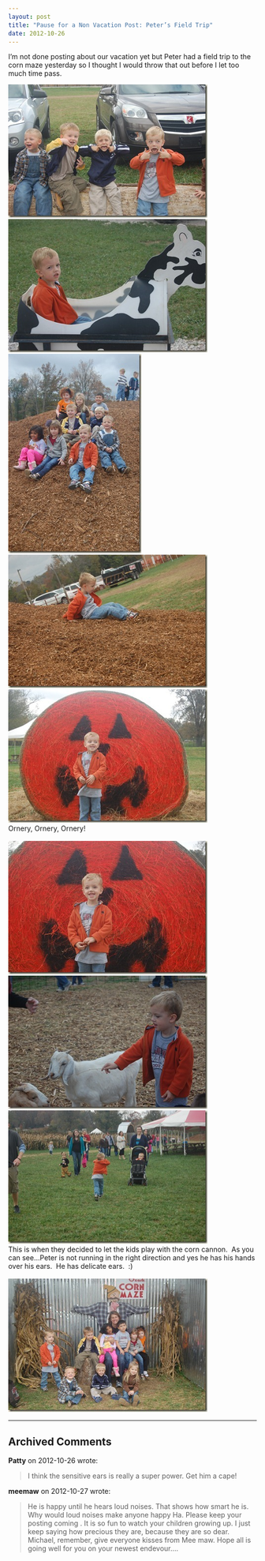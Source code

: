 ```yaml
---
layout: post
title: "Pause for a Non Vacation Post: Peter’s Field Trip"
date: 2012-10-26
---
```


<p>I’m not done posting about our vacation yet but Peter had a field trip to the corn maze yesterday so I thought I would throw that out before I let too much time pass. </p>  <p><a href="/assets/images/DSC_3345.jpg" target="_blank"><img style="background-image: none; border-bottom: 0px; border-left: 0px; margin: 0px; padding-left: 0px; padding-right: 0px; display: inline; border-top: 0px; border-right: 0px; padding-top: 0px" title="DSC_3345" border="0" alt="DSC_3345" src="/assets/images/DSC_3345_thumb.jpg" width="404" height="270" /></a><a href="/assets/images/DSC_3350.jpg" target="_blank"><img style="background-image: none; border-bottom: 0px; border-left: 0px; margin: 0px; padding-left: 0px; padding-right: 0px; display: inline; border-top: 0px; border-right: 0px; padding-top: 0px" title="DSC_3350" border="0" alt="DSC_3350" src="/assets/images/DSC_3350_thumb.jpg" width="404" height="270" /></a><a href="/assets/images/DSC_3360.jpg" target="_blank"><img style="background-image: none; border-bottom: 0px; border-left: 0px; margin: 0px; padding-left: 0px; padding-right: 0px; display: inline; border-top: 0px; border-right: 0px; padding-top: 0px" title="DSC_3360" border="0" alt="DSC_3360" src="/assets/images/DSC_3360_thumb.jpg" width="270" height="404" /></a>    <br /><a href="/assets/images/DSC_3371.jpg" target="_blank"><img style="background-image: none; border-bottom: 0px; border-left: 0px; padding-left: 0px; padding-right: 0px; display: inline; border-top: 0px; border-right: 0px; padding-top: 0px" title="DSC_3371" border="0" alt="DSC_3371" src="/assets/images/DSC_3371_thumb.jpg" width="404" height="270" /></a>    <br /><a href="/assets/images/DSC_3379.jpg" target="_blank"><img style="background-image: none; border-bottom: 0px; border-left: 0px; margin: 0px; padding-left: 0px; padding-right: 0px; display: inline; border-top: 0px; border-right: 0px; padding-top: 0px" title="DSC_3379" border="0" alt="DSC_3379" src="/assets/images/DSC_3379_thumb.jpg" width="404" height="270" /></a>    <br />Ornery, Ornery, Ornery!    <br />    <br /><a href="/assets/images/DSC_3381.jpg" target="_blank"><img style="background-image: none; border-bottom: 0px; border-left: 0px; margin: 0px; padding-left: 0px; padding-right: 0px; display: inline; border-top: 0px; border-right: 0px; padding-top: 0px" title="DSC_3381" border="0" alt="DSC_3381" src="/assets/images/DSC_3381_thumb.jpg" width="404" height="270" /></a><a href="/assets/images/DSC_3388.jpg" target="_blank"><img style="background-image: none; border-bottom: 0px; border-left: 0px; margin: 0px; padding-left: 0px; padding-right: 0px; display: inline; border-top: 0px; border-right: 0px; padding-top: 0px" title="DSC_3388" border="0" alt="DSC_3388" src="/assets/images/DSC_3388_thumb.jpg" width="404" height="270" /></a><a href="/assets/images/DSC_3391.jpg" target="_blank"><img style="background-image: none; border-bottom: 0px; border-left: 0px; margin: 0px; padding-left: 0px; padding-right: 0px; display: inline; border-top: 0px; border-right: 0px; padding-top: 0px" title="DSC_3391" border="0" alt="DSC_3391" src="/assets/images/DSC_3391_thumb.jpg" width="404" height="270" /></a>    <br />This is when they decided to let the kids play with the corn cannon.&#160; As you can see…Peter is not running in the right direction and yes he has his hands over his ears.&#160; He has delicate ears.&#160; :)&#160; <br />    <br /><a href="/assets/images/DSC_3394.jpg" target="_blank"><img style="background-image: none; border-bottom: 0px; border-left: 0px; padding-left: 0px; padding-right: 0px; display: inline; border-top: 0px; border-right: 0px; padding-top: 0px" title="DSC_3394" border="0" alt="DSC_3394" src="/assets/images/DSC_3394_thumb.jpg" width="404" height="270" /></a></p>


---

## Archived Comments

**Patty** on 2012-10-26 wrote:

> I think the sensitive ears is really a super power. Get him a cape!

**meemaw** on 2012-10-27 wrote:

> He is happy until he hears loud noises.  That shows how smart he is.  Why would loud noises make anyone happy Ha.  Please keep your posting coming .  It is so fun to watch your children growing up.  I just keep saying how precious they are,  because they are so dear. Michael, remember, give everyone kisses from Mee maw. Hope all is going well for you on your newest endevour....
